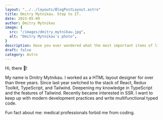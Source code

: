 ```yaml
---
layout: "../../layouts/BlogPostLayout.astro"
title: Dmitry Mytnikau. Step to IT.
date: 2023-05-09
author: Dmitry Mytnikau
image: {
  src: "/images/dmitry_mytnikau.jpg",
  alt: "Dmitry Mytnikau's photo",
}
description: Have you ever wondered what the most important items of life are? Well, wonder no more!
draft: false
category: Astro
---
```


Hi, there 👋!

My name is Dmitry Mytnikau. I worked as a HTML layout designer for over than three years. Since last year switched to the stack of React, Redux Toolkit, TypeScript, and Tailwind. Deepening my knowledge in TypeScript and the features of Tailwind. Recently became interested in SSR. I want to keep up with modern development practices and write multifunctional typed code.

Fun fact about me: medical professionals forbid me from coding.

